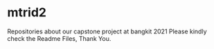 # mtrid2
Repositories about our capstone project at bangkit 2021
Please kindly check the Readme Files, Thank You.
